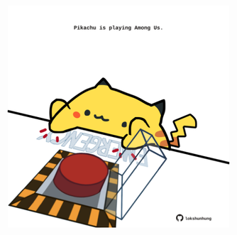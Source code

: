 <!-- built at 06/06/2021, 22:11:38 UTC -->
<p align="center">
  <img width="500" height="500" src="./ReadmeImage.svg">
</p>
